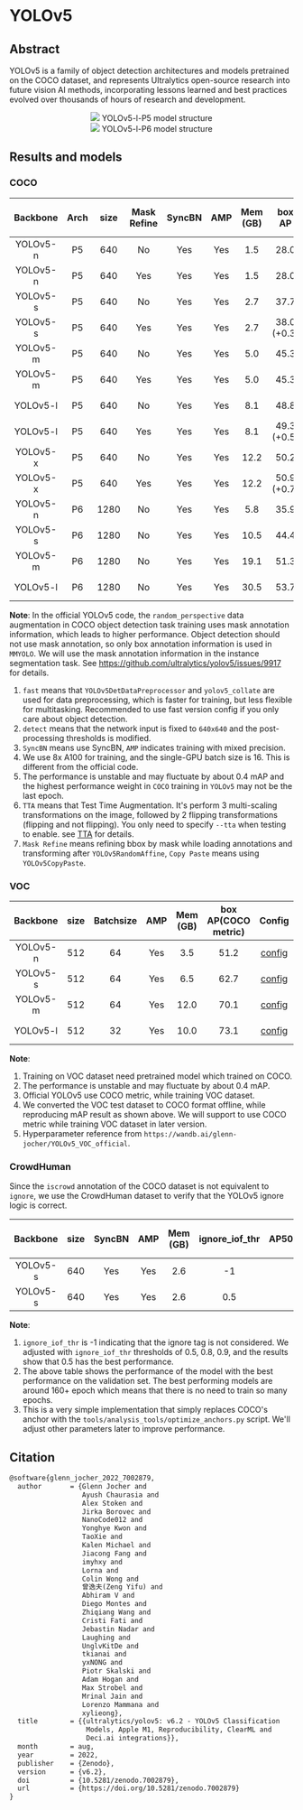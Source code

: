 # YOLOv5

<!-- [ALGORITHM] -->

## Abstract

YOLOv5 is a family of object detection architectures and models pretrained on the COCO dataset, and represents Ultralytics open-source research into future vision AI methods, incorporating lessons learned and best practices evolved over thousands of hours of research and development.

<div align=center>
<img src="https://user-images.githubusercontent.com/27466624/200000324-70ae078f-cea7-4189-8baa-440656797dad.jpg"/>
YOLOv5-l-P5 model structure
</div>

<div align=center>
<img src="https://user-images.githubusercontent.com/27466624/211143533-1725c1b2-6189-4c3a-a046-ad968e03cb9d.jpg"/>
YOLOv5-l-P6 model structure
</div>

## Results and models

### COCO

| Backbone | Arch | size | Mask Refine | SyncBN | AMP | Mem (GB) |   box AP    | TTA box AP |                                         Config                                          |                                                                                                                                                                                                       Download                                                                                                                                                                                                        |
| :------: | :--: | :--: | :---------: | :----: | :-: | :------: | :---------: | :--------: | :-------------------------------------------------------------------------------------: | :-------------------------------------------------------------------------------------------------------------------------------------------------------------------------------------------------------------------------------------------------------------------------------------------------------------------------------------------------------------------------------------------------------------------: |
| YOLOv5-n |  P5  | 640  |     No      |  Yes   | Yes |   1.5    |    28.0     |    30.7    |             [config](../yolov5/yolov5_n-v61_syncbn_fast_8xb16-300e_coco.py)             |                                     [model](https://download.openmmlab.com/mmyolo/v0/yolov5/yolov5_n-v61_syncbn_fast_8xb16-300e_coco/yolov5_n-v61_syncbn_fast_8xb16-300e_coco_20220919_090739-b804c1ad.pth) \| [log](https://download.openmmlab.com/mmyolo/v0/yolov5/yolov5_n-v61_syncbn_fast_8xb16-300e_coco/yolov5_n-v61_syncbn_fast_8xb16-300e_coco_20220919_090739.log.json)                                      |
| YOLOv5-n |  P5  | 640  |     Yes     |  Yes   | Yes |   1.5    |    28.0     |            | [config](../yolov5/mask_refine/yolov5_n_mask-refine-v61_syncbn_fast_8xb16-300e_coco.py) | [model](https://download.openmmlab.com/mmyolo/v0/yolov5/mask_refine/yolov5_n_mask-refine-v61_syncbn_fast_8xb16-300e_coco/yolov5_n_mask-refine-v61_syncbn_fast_8xb16-300e_coco_20230305_152706-712fb1b2.pth) \| [log](https://download.openmmlab.com/mmyolo/v0/yolov5/mask_refine/yolov5_n_mask-refine-v61_syncbn_fast_8xb16-300e_coco/yolov5_n_mask-refine-v61_syncbn_fast_8xb16-300e_coco_20230305_152706.log.json)  |
| YOLOv5-s |  P5  | 640  |     No      |  Yes   | Yes |   2.7    |    37.7     |    40.2    |             [config](../yolov5/yolov5_s-v61_syncbn_fast_8xb16-300e_coco.py)             |                                     [model](https://download.openmmlab.com/mmyolo/v0/yolov5/yolov5_s-v61_syncbn_fast_8xb16-300e_coco/yolov5_s-v61_syncbn_fast_8xb16-300e_coco_20220918_084700-86e02187.pth) \| [log](https://download.openmmlab.com/mmyolo/v0/yolov5/yolov5_s-v61_syncbn_fast_8xb16-300e_coco/yolov5_s-v61_syncbn_fast_8xb16-300e_coco_20220918_084700.log.json)                                      |
| YOLOv5-s |  P5  | 640  |     Yes     |  Yes   | Yes |   2.7    | 38.0 (+0.3) |            | [config](../yolov5/mask_refine/yolov5_s_mask-refine-v61_syncbn_fast_8xb16-300e_coco.py) | [model](https://download.openmmlab.com/mmyolo/v0/yolov5/mask_refine/yolov5_s_mask-refine-v61_syncbn_fast_8xb16-300e_coco/yolov5_s_mask-refine-v61_syncbn_fast_8xb16-300e_coco_20230304_033134-8e0cd271.pth) \| [log](https://download.openmmlab.com/mmyolo/v0/yolov5/mask_refine/yolov5_s_mask-refine-v61_syncbn_fast_8xb16-300e_coco/yolov5_s_mask-refine-v61_syncbn_fast_8xb16-300e_coco_20230304_033134.log.json)  |
| YOLOv5-m |  P5  | 640  |     No      |  Yes   | Yes |   5.0    |    45.3     |    46.9    |             [config](../yolov5/yolov5_m-v61_syncbn_fast_8xb16-300e_coco.py)             |                                     [model](https://download.openmmlab.com/mmyolo/v0/yolov5/yolov5_m-v61_syncbn_fast_8xb16-300e_coco/yolov5_m-v61_syncbn_fast_8xb16-300e_coco_20220917_204944-516a710f.pth) \| [log](https://download.openmmlab.com/mmyolo/v0/yolov5/yolov5_m-v61_syncbn_fast_8xb16-300e_coco/yolov5_m-v61_syncbn_fast_8xb16-300e_coco_20220917_204944.log.json)                                      |
| YOLOv5-m |  P5  | 640  |     Yes     |  Yes   | Yes |   5.0    |    45.3     |            | [config](../yolov5/mask_refine/yolov5_m_mask-refine-v61_syncbn_fast_8xb16-300e_coco.py) | [model](https://download.openmmlab.com/mmyolo/v0/yolov5/mask_refine/yolov5_m_mask-refine-v61_syncbn_fast_8xb16-300e_coco/yolov5_m_mask-refine-v61_syncbn_fast_8xb16-300e_coco_20230305_153946-44e96155.pth) \| [log](https://download.openmmlab.com/mmyolo/v0/yolov5/mask_refine/yolov5_m_mask-refine-v61_syncbn_fast_8xb16-300e_coco/yolov5_m_mask-refine-v61_syncbn_fast_8xb16-300e_coco_20230305_153946.log.json)  |
| YOLOv5-l |  P5  | 640  |     No      |  Yes   | Yes |   8.1    |    48.8     |    49.9    |             [config](../yolov5/yolov5_l-v61_syncbn_fast_8xb16-300e_coco.py)             |                                     [model](https://download.openmmlab.com/mmyolo/v0/yolov5/yolov5_l-v61_syncbn_fast_8xb16-300e_coco/yolov5_l-v61_syncbn_fast_8xb16-300e_coco_20220917_031007-096ef0eb.pth) \| [log](https://download.openmmlab.com/mmyolo/v0/yolov5/yolov5_l-v61_syncbn_fast_8xb16-300e_coco/yolov5_l-v61_syncbn_fast_8xb16-300e_coco_20220917_031007.log.json)                                      |
| YOLOv5-l |  P5  | 640  |     Yes     |  Yes   | Yes |   8.1    | 49.3 (+0.5) |            | [config](../yolov5/mask_refine/yolov5_l_mask-refine-v61_syncbn_fast_8xb16-300e_coco.py) | [model](https://download.openmmlab.com/mmyolo/v0/yolov5/mask_refine/yolov5_l_mask-refine-v61_syncbn_fast_8xb16-300e_coco/yolov5_l_mask-refine-v61_syncbn_fast_8xb16-300e_coco_20230305_154301-2c1d912a.pth) \| [log](https://download.openmmlab.com/mmyolo/v0/yolov5/mask_refine/yolov5_l_mask-refine-v61_syncbn_fast_8xb16-300e_coco/yolov5_l_mask-refine-v61_syncbn_fast_8xb16-300e_coco_20230305_154301.log.json)  |
| YOLOv5-x |  P5  | 640  |     No      |  Yes   | Yes |   12.2   |    50.2     |            |             [config](../yolov5/yolov5_x-v61_syncbn_fast_8xb16-300e_coco.py)             |                                     [model](https://download.openmmlab.com/mmyolo/v0/yolov5/yolov5_x-v61_syncbn_fast_8xb16-300e_coco/yolov5_x-v61_syncbn_fast_8xb16-300e_coco_20230305_152943-00776a4b.pth) \| [log](https://download.openmmlab.com/mmyolo/v0/yolov5/yolov5_x-v61_syncbn_fast_8xb16-300e_coco/yolov5_x-v61_syncbn_fast_8xb16-300e_coco_20230305_152943.log.json)                                      |
| YOLOv5-x |  P5  | 640  |     Yes     |  Yes   | Yes |   12.2   | 50.9 (+0.7) |            | [config](../yolov5/mask_refine/yolov5_x_mask-refine-v61_syncbn_fast_8xb16-300e_coco.py) | [model](https://download.openmmlab.com/mmyolo/v0/yolov5/mask_refine/yolov5_x_mask-refine-v61_syncbn_fast_8xb16-300e_coco/yolov5_x_mask-refine-v61_syncbn_fast_8xb16-300e_coco_20230305_154321-07edeb62.pth) \| [log](xhttps://download.openmmlab.com/mmyolo/v0/yolov5/mask_refine/yolov5_x_mask-refine-v61_syncbn_fast_8xb16-300e_coco/yolov5_x_mask-refine-v61_syncbn_fast_8xb16-300e_coco_20230305_154321.log.json) |
| YOLOv5-n |  P6  | 1280 |     No      |  Yes   | Yes |   5.8    |    35.9     |            |           [config](../yolov5/yolov5_n-p6-v62_syncbn_fast_8xb16-300e_coco.py)            |                               [model](https://download.openmmlab.com/mmyolo/v0/yolov5/yolov5_n-p6-v62_syncbn_fast_8xb16-300e_coco/yolov5_n-p6-v62_syncbn_fast_8xb16-300e_coco_20221027_224705-d493c5f3.pth) \| [log](https://download.openmmlab.com/mmyolo/v0/yolov5/yolov5_n-p6-v62_syncbn_fast_8xb16-300e_coco/yolov5_n-p6-v62_syncbn_fast_8xb16-300e_coco_20221027_224705.log.json)                                |
| YOLOv5-s |  P6  | 1280 |     No      |  Yes   | Yes |   10.5   |    44.4     |            |           [config](../yolov5/yolov5_s-p6-v62_syncbn_fast_8xb16-300e_coco.py)            |                               [model](https://download.openmmlab.com/mmyolo/v0/yolov5/yolov5_s-p6-v62_syncbn_fast_8xb16-300e_coco/yolov5_s-p6-v62_syncbn_fast_8xb16-300e_coco_20221027_215044-58865c19.pth) \| [log](https://download.openmmlab.com/mmyolo/v0/yolov5/yolov5_s-p6-v62_syncbn_fast_8xb16-300e_coco/yolov5_s-p6-v62_syncbn_fast_8xb16-300e_coco_20221027_215044.log.json)                                |
| YOLOv5-m |  P6  | 1280 |     No      |  Yes   | Yes |   19.1   |    51.3     |            |           [config](../yolov5/yolov5_m-p6-v62_syncbn_fast_8xb16-300e_coco.py)            |                               [model](https://download.openmmlab.com/mmyolo/v0/yolov5/yolov5_m-p6-v62_syncbn_fast_8xb16-300e_coco/yolov5_m-p6-v62_syncbn_fast_8xb16-300e_coco_20221027_230453-49564d58.pth) \| [log](https://download.openmmlab.com/mmyolo/v0/yolov5/yolov5_m-p6-v62_syncbn_fast_8xb16-300e_coco/yolov5_m-p6-v62_syncbn_fast_8xb16-300e_coco_20221027_230453.log.json)                                |
| YOLOv5-l |  P6  | 1280 |     No      |  Yes   | Yes |   30.5   |    53.7     |            |           [config](../yolov5/yolov5_l-p6-v62_syncbn_fast_8xb16-300e_coco.py)            |                               [model](https://download.openmmlab.com/mmyolo/v0/yolov5/yolov5_l-p6-v62_syncbn_fast_8xb16-300e_coco/yolov5_l-p6-v62_syncbn_fast_8xb16-300e_coco_20221027_234308-7a2ba6bf.pth) \| [log](https://download.openmmlab.com/mmyolo/v0/yolov5/yolov5_l-p6-v62_syncbn_fast_8xb16-300e_coco/yolov5_l-p6-v62_syncbn_fast_8xb16-300e_coco_20221027_234308.log.json)                                |

**Note**:
In the official YOLOv5 code, the `random_perspective` data augmentation in COCO object detection task training uses mask annotation information, which leads to higher performance. Object detection should not use mask annotation, so only box annotation information is used in `MMYOLO`. We will use the mask annotation information in the instance segmentation task. See https://github.com/ultralytics/yolov5/issues/9917 for details.

1. `fast` means that `YOLOv5DetDataPreprocessor` and `yolov5_collate` are used for data preprocessing, which is faster for training, but less flexible for multitasking. Recommended to use fast version config if you only care about object detection.
2. `detect` means that the network input is fixed to `640x640` and the post-processing thresholds is modified.
3. `SyncBN` means use SyncBN, `AMP` indicates training with mixed precision.
4. We use 8x A100 for training, and the single-GPU batch size is 16. This is different from the official code.
5. The performance is unstable and may fluctuate by about 0.4 mAP and the highest performance weight in `COCO` training in `YOLOv5` may not be the last epoch.
6. `TTA` means that Test Time Augmentation. It's perform 3 multi-scaling transformations on the image, followed by 2 flipping transformations (flipping and not flipping). You only need to specify `--tta` when testing to enable.  see [TTA](https://github.com/open-mmlab/mmyolo/blob/dev/docs/en/common_usage/tta.md) for details.
7. `Mask Refine` means refining bbox by mask while loading annotations and transforming after `YOLOv5RandomAffine`, `Copy Paste` means using `YOLOv5CopyPaste`.

### VOC

| Backbone | size | Batchsize | AMP | Mem (GB) | box AP(COCO metric) |                                                     Config                                                     |                                                                                                                                                 Download                                                                                                                                                 |
| :------: | :--: | :-------: | :-: | :------: | :-----------------: | :------------------------------------------------------------------------------------------------------------: | :------------------------------------------------------------------------------------------------------------------------------------------------------------------------------------------------------------------------------------------------------------------------------------------------------: |
| YOLOv5-n | 512  |    64     | Yes |   3.5    |        51.2         | [config](https://github.com/open-mmlab/mmyolo/tree/main/configs/yolov5/voc/yolov5_n-v61_fast_1xb64-50e_voc.py) | [model](https://download.openmmlab.com/mmyolo/v0/yolov5/yolov5_n-v61_fast_1xb64-50e_voc/yolov5_n-v61_fast_1xb64-50e_voc_20221017_234254-f1493430.pth) \| [log](https://download.openmmlab.com/mmyolo/v0/yolov5/yolov5_n-v61_fast_1xb64-50e_voc/yolov5_n-v61_fast_1xb64-50e_voc_20221017_234254.log.json) |
| YOLOv5-s | 512  |    64     | Yes |   6.5    |        62.7         | [config](https://github.com/open-mmlab/mmyolo/tree/main/configs/yolov5/voc/yolov5_s-v61_fast_1xb64-50e_voc.py) | [model](https://download.openmmlab.com/mmyolo/v0/yolov5/yolov5_s-v61_fast_1xb64-50e_voc/yolov5_s-v61_fast_1xb64-50e_voc_20221017_234156-0009b33e.pth) \| [log](https://download.openmmlab.com/mmyolo/v0/yolov5/yolov5_s-v61_fast_1xb64-50e_voc/yolov5_s-v61_fast_1xb64-50e_voc_20221017_234156.log.json) |
| YOLOv5-m | 512  |    64     | Yes |   12.0   |        70.1         | [config](https://github.com/open-mmlab/mmyolo/tree/main/configs/yolov5/voc/yolov5_m-v61_fast_1xb64-50e_voc.py) | [model](https://download.openmmlab.com/mmyolo/v0/yolov5/yolov5_m-v61_fast_1xb64-50e_voc/yolov5_m-v61_fast_1xb64-50e_voc_20221017_114138-815c143a.pth) \| [log](https://download.openmmlab.com/mmyolo/v0/yolov5/yolov5_m-v61_fast_1xb64-50e_voc/yolov5_m-v61_fast_1xb64-50e_voc_20221017_114138.log.json) |
| YOLOv5-l | 512  |    32     | Yes |   10.0   |        73.1         | [config](https://github.com/open-mmlab/mmyolo/tree/main/configs/yolov5/voc/yolov5_l-v61_fast_1xb32-50e_voc.py) | [model](https://download.openmmlab.com/mmyolo/v0/yolov5/yolov5_l-v61_fast_1xb32-50e_voc/yolov5_l-v61_fast_1xb32-50e_voc_20221017_045500-edc7e0d8.pth) \| [log](https://download.openmmlab.com/mmyolo/v0/yolov5/yolov5_l-v61_fast_1xb32-50e_voc/yolov5_l-v61_fast_1xb32-50e_voc_20221017_045500.log.json) |

**Note**:

1. Training on VOC dataset need pretrained model which trained on COCO.
2. The performance is unstable and may fluctuate by about 0.4 mAP.
3. Official YOLOv5 use COCO metric, while training VOC dataset.
4. We converted the VOC test dataset to COCO format offline, while reproducing mAP result as shown above. We will support to use COCO metric while training VOC dataset in later version.
5. Hyperparameter reference from `https://wandb.ai/glenn-jocher/YOLOv5_VOC_official`.

### CrowdHuman

Since the `iscrowd` annotation of the COCO dataset is not equivalent to `ignore`, we use the CrowdHuman dataset to verify that the YOLOv5 ignore logic is correct.

| Backbone | size | SyncBN | AMP | Mem (GB) | ignore_iof_thr | box AP50(CrowDHuman Metric) |  MR  |  JI   |                                                             Config                                                              | Download |
| :------: | :--: | :----: | :-: | :------: | :------------: | :-------------------------: | :--: | :---: | :-----------------------------------------------------------------------------------------------------------------------------: | :------: |
| YOLOv5-s | 640  |  Yes   | Yes |   2.6    |       -1       |            85.79            | 48.7 | 75.33 |  [config](https://github.com/open-mmlab/mmyolo/tree/main/configs/yolov5/crowdhuman/yolov5_s-v61_fast_8xb16-300e_crowdhuman.py)  |          |
| YOLOv5-s | 640  |  Yes   | Yes |   2.6    |      0.5       |            86.17            | 48.8 | 75.87 | [config](https://github.com/open-mmlab/mmyolo/tree/main/configs/yolov5/crowdhuman/yolov5_s-v61_8xb16-300e_ignore_crowdhuman.py) |          |

**Note**:

1. `ignore_iof_thr` is -1 indicating that the ignore tag is not considered. We adjusted with `ignore_iof_thr` thresholds of 0.5, 0.8, 0.9, and the results show that 0.5 has the best performance.
2. The above table shows the performance of the model with the best performance on the validation set. The best performing models are around 160+ epoch which means that there is no need to train so many epochs.
3. This is a very simple implementation that simply replaces COCO's anchor with the `tools/analysis_tools/optimize_anchors.py` script. We'll adjust other parameters later to improve performance.

## Citation

```latex
@software{glenn_jocher_2022_7002879,
  author       = {Glenn Jocher and
                  Ayush Chaurasia and
                  Alex Stoken and
                  Jirka Borovec and
                  NanoCode012 and
                  Yonghye Kwon and
                  TaoXie and
                  Kalen Michael and
                  Jiacong Fang and
                  imyhxy and
                  Lorna and
                  Colin Wong and
                  曾逸夫(Zeng Yifu) and
                  Abhiram V and
                  Diego Montes and
                  Zhiqiang Wang and
                  Cristi Fati and
                  Jebastin Nadar and
                  Laughing and
                  UnglvKitDe and
                  tkianai and
                  yxNONG and
                  Piotr Skalski and
                  Adam Hogan and
                  Max Strobel and
                  Mrinal Jain and
                  Lorenzo Mammana and
                  xylieong},
  title        = {{ultralytics/yolov5: v6.2 - YOLOv5 Classification
                   Models, Apple M1, Reproducibility, ClearML and
                   Deci.ai integrations}},
  month        = aug,
  year         = 2022,
  publisher    = {Zenodo},
  version      = {v6.2},
  doi          = {10.5281/zenodo.7002879},
  url          = {https://doi.org/10.5281/zenodo.7002879}
}
```
